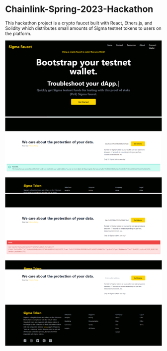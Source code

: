 # Chainlink-Spring-2023-Hackathon
This hackathon project is a crypto faucet built with React, Ethers.js, and Solidity which distributes small amounts of Sigma testnet tokens to users on the platform.

![ScreenShot](hero.PNG)
![ScreenShot](success.PNG)
![ScreenShot](error.PNG)
![ScreenShot](footer.PNG)
